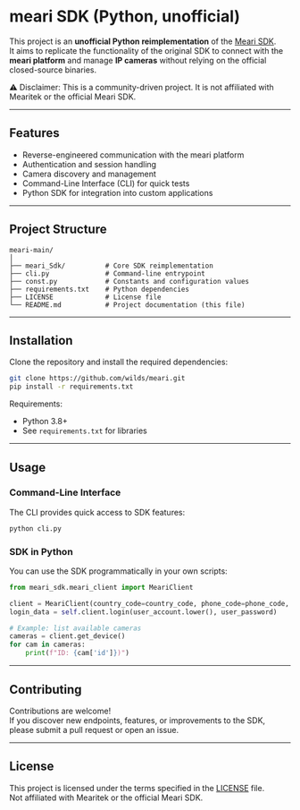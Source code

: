 # meari SDK (Python, unofficial)

This project is an **unofficial Python reimplementation** of the [Meari SDK](https://github.com/Mearitek/MeariSdk).  
It aims to replicate the functionality of the original SDK to connect with the **meari platform** and manage **IP cameras** without relying on the official closed-source binaries.

⚠️ Disclaimer: This is a community-driven project. It is not affiliated with Mearitek or the official Meari SDK.

---

## Features

- Reverse-engineered communication with the meari platform  
- Authentication and session handling  
- Camera discovery and management  
- Command-Line Interface (CLI) for quick tests  
- Python SDK for integration into custom applications  

---

## Project Structure

```
meari-main/
│
├── meari_Sdk/          # Core SDK reimplementation
├── cli.py              # Command-line entrypoint
├── const.py            # Constants and configuration values
├── requirements.txt    # Python dependencies
├── LICENSE             # License file
└── README.md           # Project documentation (this file)
```

---

## Installation

Clone the repository and install the required dependencies:

```bash
git clone https://github.com/wilds/meari.git
pip install -r requirements.txt
```

Requirements:
- Python 3.8+
- See `requirements.txt` for libraries

---

## Usage

### Command-Line Interface

The CLI provides quick access to SDK features:

```bash
python cli.py
```

### SDK in Python

You can use the SDK programmatically in your own scripts:

```python
from meari_sdk.meari_client import MeariClient

client = MeariClient(country_code=country_code, phone_code=phone_code, phone_type=phone_type, lng_type=lng_type, partner=KNOWN_PARTNERS[partner])
login_data = self.client.login(user_account.lower(), user_password)

# Example: list available cameras
cameras = client.get_device()
for cam in cameras:
    print(f"ID: {cam['id']})")
```

---


## Contributing

Contributions are welcome!  
If you discover new endpoints, features, or improvements to the SDK, please submit a pull request or open an issue.

---

## License

This project is licensed under the terms specified in the [LICENSE](LICENSE) file.  
Not affiliated with Mearitek or the official Meari SDK.
